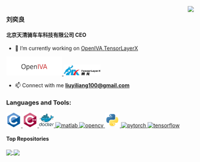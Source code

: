 <img align="right" src="https://github-readme-stats.vercel.app/api?theme=cobalt&username=QuantumLiu&show_icons=true" />  

### 刘奕良  

<h4 align="left">北京天清骑车车科技有限公司 CEO</h4>


- 🔭 I’m currently working on [OpenIVA](https://github.com/QuantumLiu/OpenIVA),[TensorLayerX](https://github.com/tensorlayer/TensorLayerX)

<div align="left">

<a href="https://github.com/QuantumLiu/OpenIVA" target="\_blank">
  <img src="https://github.com/QuantumLiu/OpenIVA/blob/main/logos/openiva.png" width="150" />
 </a> 

<a href="https://github.com/tensorlayer/TensorLayerX" target="\_blank">
  <img src="https://github.com/QuantumLiu/OpenIVA/blob/main/logos/%E8%85%BE%E9%BE%99LOGOSLIDE.png" width="100" />
 </a> 

</div>  

- 📫 Connect with me **liuyiliang100@gmail.com**


<h3 align="left">Languages and Tools:</h3>
<p align="left"> <a href="https://www.cprogramming.com/" target="_blank" rel="noreferrer"> <img src="https://raw.githubusercontent.com/devicons/devicon/master/icons/c/c-original.svg" alt="c" width="40" height="40"/> </a> <a href="https://www.w3schools.com/cpp/" target="_blank" rel="noreferrer"> <img src="https://raw.githubusercontent.com/devicons/devicon/master/icons/cplusplus/cplusplus-original.svg" alt="cplusplus" width="40" height="40"/> </a> <a href="https://www.docker.com/" target="_blank" rel="noreferrer"> <img src="https://raw.githubusercontent.com/devicons/devicon/master/icons/docker/docker-original-wordmark.svg" alt="docker" width="40" height="40"/> </a> <a href="https://www.mathworks.com/" target="_blank" rel="noreferrer"> <img src="https://upload.wikimedia.org/wikipedia/commons/2/21/Matlab_Logo.png" alt="matlab" width="40" height="40"/> </a> <a href="https://opencv.org/" target="_blank" rel="noreferrer"> <img src="https://www.vectorlogo.zone/logos/opencv/opencv-icon.svg" alt="opencv" width="40" height="40"/> </a> <a href="https://www.python.org" target="_blank" rel="noreferrer"> <img src="https://raw.githubusercontent.com/devicons/devicon/master/icons/python/python-original.svg" alt="python" width="40" height="40"/> </a> <a href="https://pytorch.org/" target="_blank" rel="noreferrer"> <img src="https://www.vectorlogo.zone/logos/pytorch/pytorch-icon.svg" alt="pytorch" width="40" height="40"/> </a> <a href="https://www.tensorflow.org" target="_blank" rel="noreferrer"> <img src="https://www.vectorlogo.zone/logos/tensorflow/tensorflow-icon.svg" alt="tensorflow" width="40" height="40"/> </a> </p>

#### Top Repositories


<a href="https://github.com/QuantumLiu/OpenIVA">
  <img align="center" src="https://github-readme-stats.vercel.app/api/pin/?username=QuantumLiu&repo=OpenIVA&theme=cobalt" height="120"/>
</a>
<a href="https://github.com/tensorlayer/TensorLayerX">
  <img align="center" src="https://github-readme-stats.vercel.app/api/pin/?username=tensorlayer&repo=TensorLayerX&theme=cobalt" height="120"/>
</a>
